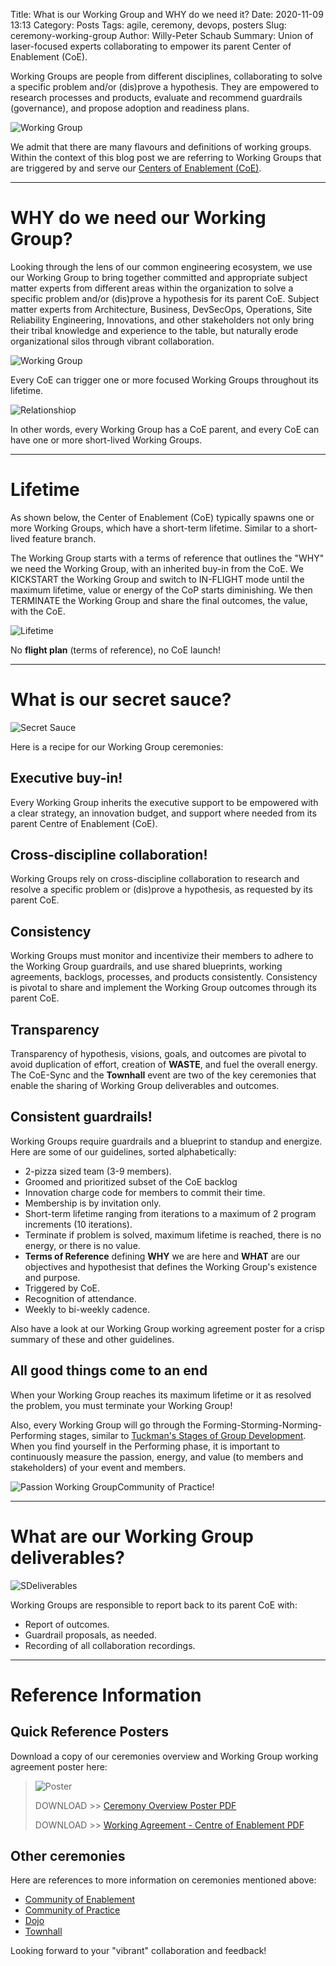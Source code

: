 Title: What is our Working Group and WHY do we need it?
Date: 2020-11-09 13:13
Category: Posts
Tags: agile, ceremony, devops, posters
Slug: ceremony-working-group
Author: Willy-Peter Schaub
Summary: Union of laser-focused experts collaborating to empower its parent Center of Enablement (CoE).

Working Groups are people from different disciplines, collaborating to solve a specific problem and/or (dis)prove a hypothesis. They are empowered to research processes and products, evaluate and recommend guardrails (governance), and propose adoption and readiness plans.  

![Working Group](/images/ceremony-working-group-2.jpg)

We admit that there are many flavours and definitions of working groups. Within the context of this blog post we are referring to Working Groups that are triggered by and serve our [Centers of Enablement (CoE)](/images/coming-soon.png).

---

# WHY do we need our Working Group?

Looking through the lens of our common engineering ecosystem, we use our Working Group to bring together committed and appropriate subject matter experts from different areas within the organization to solve a specific problem and/or (dis)prove a hypothesis for its parent CoE. Subject matter experts from Architecture, Business, DevSecOps, Operations, Site Reliability Engineering, Innovations, and other stakeholders not only bring their tribal knowledge and experience to the table, but naturally erode organizational silos through vibrant collaboration.

![Working Group](/images/ceremony-working-group-1.png)

Every CoE can trigger one or more focused Working Groups throughout its lifetime. 

![Relationshiop](/images/ceremony-working-group-5.png)

In other words, every Working Group has a CoE parent, and every CoE can have one or more short-lived Working Groups.

---

# Lifetime

As shown below, the Center of Enablement (CoE) typically spawns one or more Working Groups, which have a short-term lifetime. Similar to a short-lived feature branch.

The Working Group starts with a terms of reference that outlines the "WHY" we need the Working Group, with an inherited buy-in from the CoE. We KICKSTART the Working Group and switch to IN-FLIGHT mode until the maximum lifetime, value or energy of the CoP starts diminishing. We then TERMINATE the Working Group and share the final outcomes, the value, with the CoE. 

![Lifetime](../images/ceremony-working-group-lifetime.png) 

No **flight plan** (terms of reference), no CoE launch!

---

# What is our secret sauce?

![Secret Sauce](/images/ceremony-working-group-3.png)

Here is a recipe for our Working Group ceremonies:

## Executive buy-in!

Every Working Group inherits the executive support to be empowered with a clear strategy, an innovation budget, and support where needed from its parent Centre of Enablement (CoE).

## Cross-discipline collaboration!

Working Groups rely on cross-discipline collaboration to research and resolve a specific problem or (dis)prove a hypothesis, as requested by its parent CoE.

## Consistency

Working Groups must monitor and incentivize their members to adhere to the Working Group guardrails, and use shared blueprints, working agreements, backlogs, processes, and products consistently. Consistency is pivotal to share and implement the Working Group outcomes through its parent CoE.

## Transparency 

Transparency of hypothesis, visions, goals, and outcomes are pivotal to avoid duplication of effort, creation of **WASTE**, and fuel the overall energy. The CoE-Sync and the **Townhall** event are two of the key ceremonies that enable the sharing of Working Group deliverables and outcomes.

## Consistent guardrails!

Working Groups require guardrails and a blueprint to standup and energize. Here are some of our guidelines, sorted alphabetically:

- 2-pizza sized team (3-9 members).
- Groomed and prioritized subset of the CoE backlog
- Innovation charge code for members to commit their time.
- Membership is by invitation only.
- Short-term lifetime ranging from iterations to a maximum of 2 program increments (10 iterations).
- Terminate if problem is solved, maximum lifetime is reached, there is no energy, or there is no value.
- **Terms of Reference** defining **WHY** we are here and **WHAT** are our objectives and hypothesist that defines the Working Group's existence and purpose.
- Triggered by CoE.
- Recognition of attendance.
- Weekly to bi-weekly cadence.

Also have a look at our Working Group working agreement poster for a crisp summary of these and other guidelines.

## All good things come to an end

When your Working Group reaches its maximum lifetime or it as resolved the problem, you must terminate your Working Group!

Also, every Working Group will go through the Forming-Storming-Norming-Performing stages, similar to [Tuckman's Stages of Group Development](https://en.wikipedia.org/wiki/Tuckman%27s_stages_of_group_development). When you find yourself in the Performing phase, it is important to continuously measure the passion, energy, and value (to members and stakeholders) of your event and members. 

![Passion](/images/ceremony-termination.png)
Working GroupCommunity of Practice!

---

# What are our Working Group deliverables?

![SDeliverables](/images/ceremony-working-group-4.png)

Working Groups are responsible to report back to its parent CoE with:  

- Report of outcomes.
- Guardrail proposals, as needed.
- Recording of all collaboration recordings.

---

# Reference Information

## Quick Reference Posters

Download a copy of our ceremonies overview and Working Group working agreement poster here:

> ![Poster](/images/moving-hundreds-of-pipeline-snowflakes-qr-1-2.png)
>
> DOWNLOAD >> [Ceremony Overview Poster PDF](/documents/working-agreement-ceremonies-overview.pdf)
>
> DOWNLOAD >> [Working Agreement - Centre of Enablement PDF](/documents/working-agreement-ceremony-working-group.pdf)

## Other ceremonies

Here are references to more information on ceremonies mentioned above:

- [Community of Enablement](/images/coming-soon.png)
- [Community of Practice](/images/coming-soon.png)
- [Dojo](/images/coming-soon.png)
- [Townhall](/images/coming-soon.png)

Looking forward to your "vibrant" collaboration and feedback!

